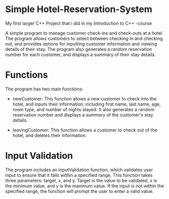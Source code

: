 # Simple Hotel-Reservation-System

My first larger C++ Project that i did in my Introduction to C++ -course

A simple program to manage customer check-ins and check-outs at a hotel. The program allows customers to select between checking in and checking out, and provides options for inputting customer information and viewing details of their stay. The program also generates a random reservation number for each customer, and displays a summary of their stay details.

# Functions
The program has two main functions:

- newCustomer: This function allows a new customer to check into the hotel, and inputs their information, including first name, last name, age, room type, and number of nights stayed. It also generates a random reservation number and displays a summary of the customer's stay details.

- leavingCustomer: This function allows a customer to check out of the hotel, and deletes their information.


# Input Validation

The program includes an inputValidation function, which validates user input to ensure that it falls within a specified range. This function takes three parameters: target, x, and y. Target is the value to be validated, x is the minimum value, and y is the maximum value. If the input is not within the specified range, the function will prompt the user to enter a valid value.